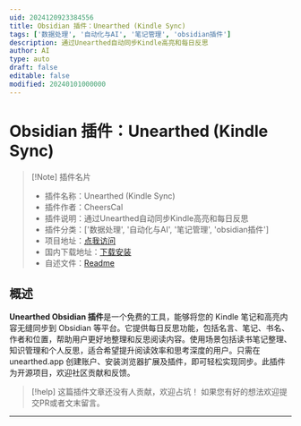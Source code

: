```yaml
---
uid: 2024120923384556
title: Obsidian 插件：Unearthed (Kindle Sync)
tags: ['数据处理', '自动化与AI', '笔记管理', 'obsidian插件']
description: 通过Unearthed自动同步Kindle高亮和每日反思
author: AI
type: auto
draft: false
editable: false
modified: 20240101000000
---
```


# Obsidian 插件：Unearthed (Kindle Sync)

> [!Note] 插件名片
> - 插件名称：Unearthed (Kindle Sync)
> - 插件作者：CheersCal
> - 插件说明：通过Unearthed自动同步Kindle高亮和每日反思
> - 插件分类：['数据处理', '自动化与AI', '笔记管理', 'obsidian插件']
> - 项目地址：[点我访问](https://github.com/Unearthed-App/unearthed-obsidian)
> - 国内下载地址：[下载安装](https://pkmer.cn/products/plugin/pluginMarket/?unearthed-app)
> - 自述文件：[Readme](https://ghproxy.net/https://raw.githubusercontent.com/Unearthed-App/unearthed-obsidian/main/README.md)



## 概述

**Unearthed Obsidian 插件**是一个免费的工具，能够将您的 Kindle 笔记和高亮内容无缝同步到 Obsidian 等平台。它提供每日反思功能，包括名言、笔记、书名、作者和位置，帮助用户更好地整理和反思阅读内容。使用场景包括读书笔记整理、知识管理和个人反思，适合希望提升阅读效率和思考深度的用户。只需在 unearthed.app 创建账户、安装浏览器扩展及插件，即可轻松实现同步。此插件为开源项目，欢迎社区贡献和反馈。


> [!help] 
> 这篇插件文章还没有人贡献，欢迎占坑！
> 如果您有好的想法欢迎提交PR或者文末留言。
> 

---



